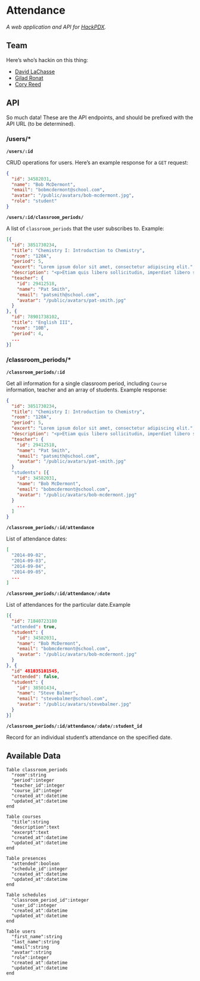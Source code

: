 # Attendance

_A web application and API for [HackPDX](http://hackpdx.com/)._

## Team

Here’s who’s hackin on this thing:

* [David LaChasse](https://github.com/dlachasse)
* [Gilad Ronat](https://github.com/giladronat)
* [Cory Reed](https://github.com/swashcap)

## API

So much data! These are the API endpoints, and should be prefixed with the API URL (to be determined).

### /users/*

**`/users/:id`**

CRUD operations for users. Here’s an example response for a `GET` request:

```json
{
  "id": 34582031,
  "name": "Bob McDermont",
  "email": "bobmcdermont@school.com",
  "avatar": "/public/avatars/bob-mcdermont.jpg",
  "role": "student"
}
```

**`/users/:id/classroom_periods/`**

A list of `classroom_periods` that the user subscribes to. Example:

```json
[{
  "id": 3851730234,
  "title": "Chemistry I: Introduction to Chemistry",
  "room": "120A",
  "period": 5,
  "excert": "Lorem ipsum dolor sit amet, consectetur adipiscing elit.",
  "description": "<p>Etiam quis libero sollicitudin, imperdiet libero sit amet, vestibulum augue.</p><p>Nulla eget nunc sit amet justo interdum tincidunt. Nulla arcu mi, blandit at euismod et, porttitor quis ligula. Ut sapien odio, pharetra eu quam non, tempus eleifend ipsum. Sed sed tristique quam. In porttitor ornare urna ut facilisis.</p>",
  "teacher": {
    "id": 29412518,
    "name": "Pat Smith",
    "email": "patsmith@school.com",
    "avatar": "/public/avatars/pat-smith.jpg"
  }
}, {
  "id": 78901738102,
  "title": "English III",
  "room": "10B",
  "period": 4,
  ...
}]
```

### /classroom_periods/*

**`/classroom_periods/:id`**

Get all information for a single classroom period, including `Course` information, teacher and an array of students. Example response:

```json
{
  "id": 3851730234,
  "title": "Chemistry I: Introduction to Chemistry",
  "room": "120A",
  "period": 5,
  "excert": "Lorem ipsum dolor sit amet, consectetur adipiscing elit.",
  "description": "<p>Etiam quis libero sollicitudin, imperdiet libero sit amet, vestibulum augue.</p><p>Nulla eget nunc sit amet justo interdum tincidunt. Nulla arcu mi, blandit at euismod et, porttitor quis ligula. Ut sapien odio, pharetra eu quam non, tempus eleifend ipsum. Sed sed tristique quam. In porttitor ornare urna ut facilisis.</p>",
  "teacher": {
    "id": 29412518,
    "name": "Pat Smith",
    "email": "patsmith@school.com",
    "avatar": "/public/avatars/pat-smith.jpg"
  }
  "students": [{
    "id": 34582031,
    "name": "Bob McDermont",
    "email": "bobmcdermont@school.com",
    "avatar": "/public/avatars/bob-mcdermont.jpg"
  }
    ...
  ]
}
```

**`/classroom_periods/:id/attendance`**

List of attendance dates:

```json
[
  "2014-09-02",
  "2014-09-03",
  "2014-09-04",
  "2014-09-05",
  ...
]
```

**`/classroom_periods/:id/attendance/:date`**

List of attendances for the particular date.Example

```json
[{
  "id": 71840723180
  "attended": true,
  "student": {
    "id": 34582031,
    "name": "Bob McDermont",
    "email": "bobmcdermont@school.com",
    "avatar": "/public/avatars/bob-mcdermont.jpg"
  }
}, {
  "id" 481035101545,
  "attended": false,
  "student": {
    "id": 38501434,
    "name": "Steve Balmer",
    "email": "stevebalmer@school.com",
    "avatar": "/public/avatars/stevebalmer.jpg"
  }
}]
```

**`/classroom_periods/:id/attendance/:date/:student_id`**

Record for an individual student’s attendance on the specified date.

## Available Data

```
Table classroom_periods
  "room":string
  "period":integer
  "teacher_id":integer
  "course_id":integer
  "created_at":datetime
  "updated_at":datetime
end
```

```
Table courses
  "title":string
  "description":text
  "excerpt":text
  "created_at":datetime
  "updated_at":datetime
end
```

```
Table presences
  "attended":boolean
  "schedule_id":integer
  "created_at":datetime
  "updated_at":datetime
end
```

```
Table schedules
  "classroom_period_id":integer
  "user_id":integer
  "created_at":datetime
  "updated_at":datetime
end
```

```
Table users
  "first_name":string
  "last_name":string
  "email":string
  "avatar":string
  "role":integer
  "created_at":datetime
  "updated_at":datetime
end
```